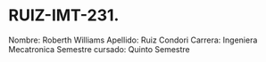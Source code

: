 # RUIZ-IMT-231.
Nombre: Roberth Williams
Apellido: Ruiz Condori
Carrera: Ingeniera Mecatronica
Semestre cursado: Quinto Semestre
